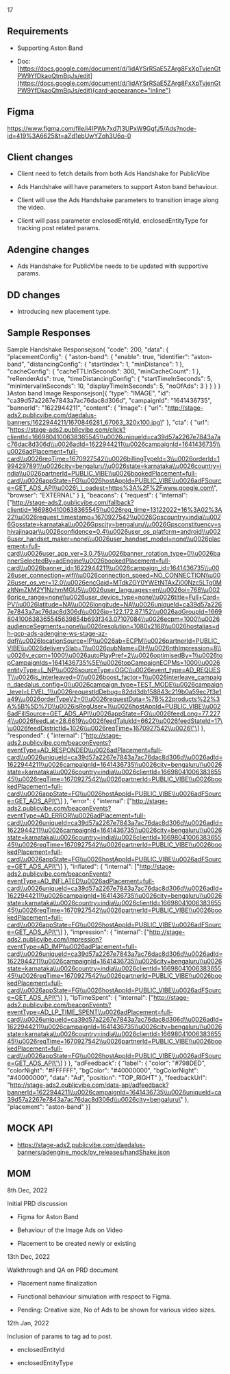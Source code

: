 17

## Requirements

- Supporting Aston Band

- Doc:
  [https://docs.google.com/document/d/1idAYSrRSaE5ZArg8FxXpTvjenGtPW9YfDkaoQtmBqJs/edit](https://docs.google.com/document/d/1idAYSrRSaE5ZArg8FxXpTvjenGtPW9YfDkaoQtmBqJs/edit){card-appearance="inline"}

## Figma

https://www.figma.com/file/i4IPWk7xd7I3UPxW9GgfJ5/Ads?node-id=419%3A6625&t=aZd1ebUwYZoh3U6o-0

## Client changes

- Client need to fetch details from both Ads Handshake for PublicVibe

- Ads Handshake will have parameters to support Aston band behaviour.

- Client will use the Ads Handshake parameters to transition image along
  the video.

- Client will pass parameter enclosedEntityId, enclosedEntityType for
  tracking post related params.

## Adengine changes

- Ads Handshake for PublicVibe needs to be updated with supportive
  params.

## DD changes

- Introducing new placement type.

## Sample Responses

Sample Handshake Responsejson{ \"code\": 200, \"data\": {
\"placementConfig\": { \"aston-band\": { \"enable\": true,
\"identifier\": \"aston-band\", \"distancingConfig\": { \"startIndex\":
1, \"minDistance\": 1 }, \"cacheConfig\": { \"cacheTTLInSeconds\": 300,
\"minCacheCount\": 1 }, \"reRenderAds\": true, \"timeDistancingConfig\":
{ \"startTimeInSeconds\": 5, \"minIntervalInSeconds\": 10,
\"displayTimeInSeconds\": 5, \"noOfAds\": 3 } } } } }Aston band Image
Responsejson\[{ \"type\": \"IMAGE\", \"id\":
\"ca39d57a2267e7843a7ac76dac8d306d\", \"campaignId\": \"1641436735\",
\"bannerId\": \"1622944211\", \"content\": { \"image\": { \"url\":
\"http://stage-ads2.publicvibe.com/daedalus-banners/1622944211/1670846281_67063_320x100.jpg\"
}, \"cta\": { \"url\":
\"https://stage-ads2.publicvibe.com/click?clientId=1669804100638365545\\u0026uniqueId=ca39d57a2267e7843a7ac76dac8d306d\\u0026adId=1622944211\\u0026campaignId=1641436735\\u0026adPlacement=full-card\\u0026reqTime=1670927542\\u0026billingTypeId=3\\u0026orderId=1994297891\\u0026city=bengaluru\\u0026state=karnataka\\u0026country=india\\u0026partnerId=PUBLIC_VIBE\\u0026bookedPlacement=full-card\\u0026appState=FG\\u0026hostAppId=PUBLIC_VIBE\\u0026adFSource=GET_ADS_API\\u0026\_\_oadest=https%3A%2F%2Fwww.google.com\",
\"browser\": \"EXTERNAL\" } }, \"beacons\": { \"request\": {
\"internal\":
\[\"http://stage-ads2.publicvibe.com/fallback?clientid=1669804100638365545\\u0026req_time=13122022+16%3A02%3A22\\u0026request_timestamp=1670927542\\u0026Gpscountry=india\\u0026Gpsstate=karnataka\\u0026Gpscity=bengaluru\\u0026Gpsconstituency=shivajinagar\\u0026confidence=0.4\\u0026user_os_platform=android\\u0026user_handset_maker=none\\u0026user_handset_model=none\\u0026placement=full-card\\u0026user_app_ver=3.0.75\\u0026banner_rotation_type=0\\u0026bannerSelectedBy=adEngine\\u0026bookedPlacement=full-card\\u0026banner_id=1622944211\\u0026campaign_id=1641436735\\u0026user_connection=wifi\\u0026connection_speed=NO_CONNECTION\\u0026user_os_ver=12.0\\u0026encGaid=MTdkZGY0YWEtNTAxZi00Nzc5LTg0MzItNmZkM2Y1NzhmMGU5\\u0026user_languages=en\\u0026oi=768\\u0026price_range=none\\u0026user_device_type=none\\u0026title=Full+Card+PV\\u0026latitude=NA\\u0026longitude=NA\\u0026uniqueId=ca39d57a2267e7843a7ac76dac8d306d\\u0026ip=122.172.87.152\\u0026adGroupId=1669804100638365545639854b693f343.07107084\\u0026ecpm=1000\\u0026audienceSegments=none\\u0026resolution=1080x2168\\u0026hostalias=dh-gcp-ads-adengine-ws-stage-az-dqfj\\u0026locationSource=IP\\u0026ab=ECPM\\u0026partnerId=PUBLIC_VIBE\\u0026deliverySlab=1\\u0026pubName=DH\\u0026nthImpression=8\\u0026v_ecpm=1000\\u0026autoPlayPref=2\\u0026optimisedBy=1\\u0026topCampaignIds=1641436735%5E\\u0026topCampaignECPMs=1000\\u0026entityType=L_NP\\u0026sourceType=OGC\\u0026event_type=AD_REQUEST\\u0026is_interleaved=0\\u0026boost_factor=1\\u0026interleave_campaign_daedalus_config=0\\u0026campaign_type=TEST_MODE\\u0026campaign_level=LEVEL_1\\u0026requestIdDebug=82dd3db158843c219b0a59ec7f3e1a49\\u0026orderTypeV2=0\\u0026requestData=%7B%22products%22%3A%5B%5D%7D\\u0026isRegUser=1\\u0026hostAppId=PUBLIC_VIBE\\u0026adFillSource=GET_ADS_API\\u0026appState=FG\\u0026feedLong=77.2274\\u0026feedLat=28.6619\\u0026feedTalukId=6622\\u0026feedStateId=17\\u0026feedDistrictId=1026\\u0026reqTime=1670927542\\u0026\"\]
}, \"responded\": { \"internal\":
\[\"http://stage-ads2.publicvibe.com/beaconEvents?eventType=AD_RESPONDED\\u0026adPlacement=full-card\\u0026uniqueId=ca39d57a2267e7843a7ac76dac8d306d\\u0026adId=1622944211\\u0026campaignId=1641436735\\u0026city=bengaluru\\u0026state=karnataka\\u0026country=india\\u0026clientId=1669804100638365545\\u0026reqTime=1670927542\\u0026partnerId=PUBLIC_VIBE\\u0026bookedPlacement=full-card\\u0026appState=FG\\u0026hostAppId=PUBLIC_VIBE\\u0026adFSource=GET_ADS_API\"\]
}, \"error\": { \"internal\":
\[\"http://stage-ads2.publicvibe.com/beaconEvents?eventType=AD_ERROR\\u0026adPlacement=full-card\\u0026uniqueId=ca39d57a2267e7843a7ac76dac8d306d\\u0026adId=1622944211\\u0026campaignId=1641436735\\u0026city=bengaluru\\u0026state=karnataka\\u0026country=india\\u0026clientId=1669804100638365545\\u0026reqTime=1670927542\\u0026partnerId=PUBLIC_VIBE\\u0026bookedPlacement=full-card\\u0026appState=FG\\u0026hostAppId=PUBLIC_VIBE\\u0026adFSource=GET_ADS_API\"\]
}, \"inflated\": { \"internal\":
\[\"http://stage-ads2.publicvibe.com/beaconEvents?eventType=AD_INFLATED\\u0026adPlacement=full-card\\u0026uniqueId=ca39d57a2267e7843a7ac76dac8d306d\\u0026adId=1622944211\\u0026campaignId=1641436735\\u0026city=bengaluru\\u0026state=karnataka\\u0026country=india\\u0026clientId=1669804100638365545\\u0026reqTime=1670927542\\u0026partnerId=PUBLIC_VIBE\\u0026bookedPlacement=full-card\\u0026appState=FG\\u0026hostAppId=PUBLIC_VIBE\\u0026adFSource=GET_ADS_API\"\]
}, \"impression\": { \"internal\":
\[\"http://stage-ads2.publicvibe.com/impression?eventType=AD_IMP\\u0026adPlacement=full-card\\u0026uniqueId=ca39d57a2267e7843a7ac76dac8d306d\\u0026adId=1622944211\\u0026campaignId=1641436735\\u0026city=bengaluru\\u0026state=karnataka\\u0026country=india\\u0026clientId=1669804100638365545\\u0026reqTime=1670927542\\u0026partnerId=PUBLIC_VIBE\\u0026bookedPlacement=full-card\\u0026appState=FG\\u0026hostAppId=PUBLIC_VIBE\\u0026adFSource=GET_ADS_API\"\]
}, \"lpTimeSpent\": { \"internal\":
\[\"http://stage-ads2.publicvibe.com/beaconEvents?eventType=AD_LP_TIME_SPENT\\u0026adPlacement=full-card\\u0026uniqueId=ca39d57a2267e7843a7ac76dac8d306d\\u0026adId=1622944211\\u0026campaignId=1641436735\\u0026city=bengaluru\\u0026state=karnataka\\u0026country=india\\u0026clientId=1669804100638365545\\u0026reqTime=1670927542\\u0026partnerId=PUBLIC_VIBE\\u0026bookedPlacement=full-card\\u0026appState=FG\\u0026hostAppId=PUBLIC_VIBE\\u0026adFSource=GET_ADS_API\"\]
} }, \"adFeedback\": { \"label\": { \"color\": \"#798DED\",
\"colorNight\": \"#FFFFFF\", \"bgColor\": \"#40000000\",
\"bgColorNight\": \"#40000000\", \"data\": \"Ad\", \"position\":
\"TOP_RIGHT\" }, \"feedbackUrl\":
\"http://stage-ads2.publicvibe.com/data-api/adfeedback?bannerId=1622944211\\u0026campaignId=1641436735\\u0026uniqueId=ca39d57a2267e7843a7ac76dac8d306d\\u0026city=bengaluru\"
}, \"placement\": \"aston-band\" }\]

## **MOCK API**

- <https://stage-ads2.publicvibe.com/daedalus-banners/adengine_mock/pv_releases/handShake.json>

## MOM

8th Dec, 2022

Initial PRD discussion

- Figma for Aston Band

- Behaviour of the Image Ads on Video

- Placement to be created newly or existing

13th Dec, 2022

Walkthrough and QA on PRD document

- Placement name finalization

- Functional behaviour simulation with respect to Figma.

- Pending: Creative size, No of Ads to be shown for various video sizes.

12th Jan, 2022

Inclusion of params to tag ad to post.

- enclosedEntityId

- enclosedEntityType
